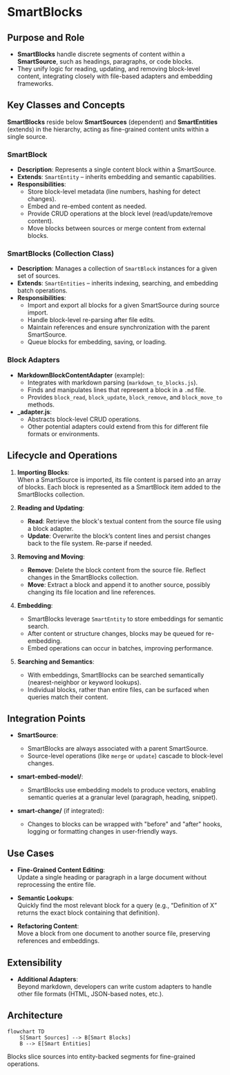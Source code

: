 # SmartBlocks


## Purpose and Role
- **SmartBlocks** handle discrete segments of content within a **SmartSource**, such as headings, paragraphs, or code blocks.
- They unify logic for reading, updating, and removing block-level content, integrating closely with file-based adapters and embedding frameworks.

## Key Classes and Concepts
**SmartBlocks** reside below **SmartSources** (dependent) and **SmartEntities** (extends) in the hierarchy, acting as fine-grained content units within a single source.

### SmartBlock
- **Description**: Represents a single content block within a SmartSource.
- **Extends**: `SmartEntity` – inherits embedding and semantic capabilities.
- **Responsibilities**:
	- Store block-level metadata (line numbers, hashing for detect changes).
	- Embed and re-embed content as needed.
	- Provide CRUD operations at the block level (read/update/remove content).
	- Move blocks between sources or merge content from external blocks.

### SmartBlocks (Collection Class)
- **Description**: Manages a collection of `SmartBlock` instances for a given set of sources.
- **Extends**: `SmartEntities` – inherits indexing, searching, and embedding batch operations.
- **Responsibilities**:
	- Import and export all blocks for a given SmartSource during source import.
	- Handle block-level re-parsing after file edits.
	- Maintain references and ensure synchronization with the parent SmartSource.
	- Queue blocks for embedding, saving, or loading.
	
### Block Adapters
- **MarkdownBlockContentAdapter** (example):
	- Integrates with markdown parsing (`markdown_to_blocks.js`).
	- Finds and manipulates lines that represent a block in a `.md` file.
	- Provides `block_read`, `block_update`, `block_remove`, and `block_move_to` methods.
- **_adapter.js**:
	- Abstracts block-level CRUD operations.
	- Other potential adapters could extend from this for different file formats or environments.

## Lifecycle and Operations
1. **Importing Blocks**:  
	 When a SmartSource is imported, its file content is parsed into an array of blocks. Each block is represented as a SmartBlock item added to the SmartBlocks collection.
	 
2. **Reading and Updating**:
	 - **Read**: Retrieve the block's textual content from the source file using a block adapter.
	 - **Update**: Overwrite the block’s content lines and persist changes back to the file system. Re-parse if needed.
	 
3. **Removing and Moving**:
	 - **Remove**: Delete the block content from the source file. Reflect changes in the SmartBlocks collection.
	 - **Move**: Extract a block and append it to another source, possibly changing its file location and line references.
	 
4. **Embedding**:
	 - SmartBlocks leverage `SmartEntity` to store embeddings for semantic search.
	 - After content or structure changes, blocks may be queued for re-embedding.
	 - Embed operations can occur in batches, improving performance.

5. **Searching and Semantics**:
	 - With embeddings, SmartBlocks can be searched semantically (nearest-neighbor or keyword lookups).
	 - Individual blocks, rather than entire files, can be surfaced when queries match their content.

## Integration Points
- **SmartSource**:
	- SmartBlocks are always associated with a parent SmartSource.
	- Source-level operations (like `merge` or `update`) cascade to block-level changes.

- **smart-embed-model/**:
	- SmartBlocks use embedding models to produce vectors, enabling semantic queries at a granular level (paragraph, heading, snippet).

- **smart-change/** (if integrated):
	- Changes to blocks can be wrapped with "before" and "after" hooks, logging or formatting changes in user-friendly ways.

## Use Cases
- **Fine-Grained Content Editing**:  
	Update a single heading or paragraph in a large document without reprocessing the entire file.
	
- **Semantic Lookups**:  
	Quickly find the most relevant block for a query (e.g., “Definition of X” returns the exact block containing that definition).
	
- **Refactoring Content**:  
	Move a block from one document to another source file, preserving references and embeddings.

## Extensibility
- **Additional Adapters**:  
	Beyond markdown, developers can write custom adapters to handle other file formats (HTML, JSON-based notes, etc.).
## Architecture
```mermaid
flowchart TD
	S[Smart Sources] --> B[Smart Blocks]
	B --> E[Smart Entities]
```
Blocks slice sources into entity-backed segments for fine-grained operations.
